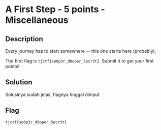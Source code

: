 # A First Step - 5 points - Miscellaneous

## Description

Every journey has to start somewhere -- this one starts here (probably).

The first flag is `tjctf{so0p3r_d0oper_5ecr3t}`. Submit it to get your first points!

## Solution

Solusinya sudah jelas, flagnya tinggal diinput

## Flag

```
tjctf{so0p3r_d0oper_5ecr3t}
```